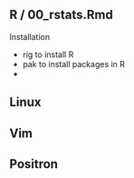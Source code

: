 ## R / 00_rstats.Rmd
Installation
- rig to install R
- pak to install packages in R
-


## Linux

## Vim

## Positron
